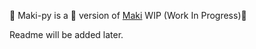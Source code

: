 🍣 Maki-py is a 🐍 version of [Maki](https://github.com/alejandro0619/Maki) WIP (Work In Progress)🍣

Readme will be added later.
